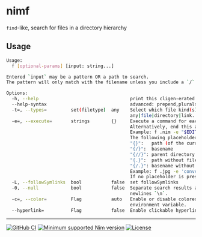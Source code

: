 [
Copyright © 2023 Gruruya <gruruya.chi4c@slmails.com>
SPDX-License-Identifier: CC-BY-SA-4.0
]:#

# nimf

`find`-like, search for files in a directory hierarchy  

Usage
---
```sh
Usage:
  f [optional-params] [input: string...]

Entered `input` may be a pattern OR a path to search.
The pattern will only match with the filename unless you include a `/`.

Options:
  -h, --help                                  print this cligen-erated help
  --help-syntax                               advanced: prepend,plurals,..
  -t=, --types=         set(filetype)  any    Select which file kind(s) to match. File kinds include
                                              any|file|directory|link.
  -e=, --execute=       strings        {}     Execute a command for each matching search result in parallel.
                                              Alternatively, end this argument with "+" to execute the command once with all results as arguments.
                                              Example: f .nim -e "$EDITOR"+
                                              The following placeholders are substituted before the command is executed:
                                              "{}":   path (of the current search result)
                                              "{/}":  basename
                                              "{//}": parent directory
                                              "{.}":  path without file extension
                                              "{/.}": basename without file extension
                                              Example: f .jpg -e 'convert {} {.}.png'
                                              If no placeholder is present, an implicit " {}" at the end is assumed.
  -L, --followSymlinks  bool           false  set followSymlinks
  -0, --null            bool           false  Separate search results and split stdin with null characters `\0` instead of
                                              newlines `\n`.
  -c=, --color=         Flag           auto   Enable or disable colored printing. Default is based on the `NO_COLOR`
                                              environment variable.
  --hyperlink=          Flag           false  Enable clickable hyperlinks in supported terminals.
```

---
[![GitHub CI](../../actions/workflows/build.yml/badge.svg?branch=master)](../../actions/workflows/build.yml)
[![Minimum supported Nim version](https://img.shields.io/badge/Nim-1.9.3+-informational?logo=Nim&labelColor=232733&color=F3D400)](https://nim-lang.org)
[![License](https://img.shields.io/github/license/Gruruya/nimf?logoColor=000000&logo=GNU&labelColor=FFFFFF&color=663366)](LICENSE.md)
